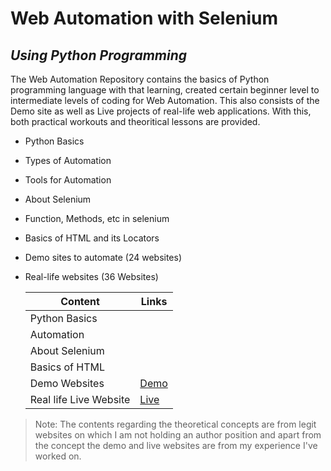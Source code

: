 # Web Automation with Selenium
## _Using Python Programming_

 The Web Automation Repository contains the basics of Python programming language with that learning, created certain beginner level to intermediate levels of coding for Web Automation. This also consists of the Demo site as well as Live projects of real-life web applications. With this, both practical workouts and theoritical lessons are provided.

- Python Basics
- Types of Automation
- Tools for Automation
- About Selenium
- Function, Methods, etc in selenium
- Basics of HTML and its Locators
- Demo sites to automate (24 websites)
- Real-life websites (36 Websites)

     | Content | Links |
     | ------ | ------ |
     | Python Basics | |
     | Automation | |
     | About Selenium| |
     | Basics of HTML | |
     | Demo Websites | [Demo](https://docs.google.com/document/d/1XnV_gXfC30_IRziqwOYToqKHSaL5JwSsL708cAWkbcY/edit?usp=sharing) |
     | Real life Live Website| [Live](https://docs.google.com/document/d/1ccyfTfugbNrp9Mr1_JNKNBvc_XEu77aC5y9YFZqgh1c/edit?usp=sharing)|

>Note: The contents regarding the theoretical concepts are from legit websites on which I am not holding an author position and apart from the concept the demo and live websites are from my experience I've worked on.
